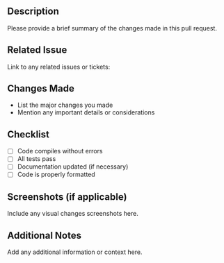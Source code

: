 ## Description

Please provide a brief summary of the changes made in this pull request.

## Related Issue

Link to any related issues or tickets:

## Changes Made

-   List the major changes you made
-   Mention any important details or considerations

## Checklist

-   [ ] Code compiles without errors
-   [ ] All tests pass
-   [ ] Documentation updated (if necessary)
-   [ ] Code is properly formatted

## Screenshots (if applicable)

Include any visual changes screenshots here.

## Additional Notes

Add any additional information or context here.
